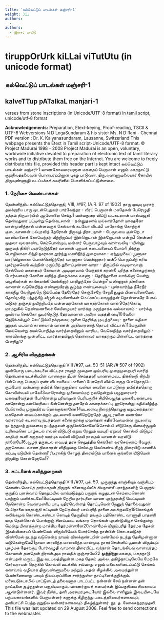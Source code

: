 ```yaml
---
title: 'கல்வெட்டுப் பாடல்கள் மஞ்சரி-1'
weight: 311
authors:
  - 
authors:
  - இசை; பாட்டு
---
```


# tiruppOrUrk kiLLai viTutUtu (in unicode format)



## கல்வெட்டுப் பாடல்கள் மஞ்சரி-1

## kalveTTup pATalkaL manjari-1
verses from stone inscriptions
(in Unicode/UTF-8 format)
In tamil script, unicode/utf-8 format

**Acknowledgements:**
Preparation, Etext-keying, Proof-reading, TSCII & UTF-8 Webversions
N D LogaSundaram & his sister Ms. N D Rani - Chennai
PDF version : Dr. K. Kalyanasundaram, Lausanne, Switzerland
This webpage presents the Etext in Tamil script-Unicode/UTF-8 format.
© Project Madurai 1998 - 2008
Project Madurai is an open, voluntary, worldwide initiative devoted to preparation of electronic text of tamil literary works and to distribute them free on the Internet.
You are welcome to freely distribute this file, provided this header part is kept intact
கல்வெட்டுப் பாடல்கள் மஞ்சரி-1
வாணகோவரையனான மகதைப் பெருமாள்
எனும் மகதநாட்டு குறுநிலத்தலைவன்
பொன்பரப்பினான் புகழ் பாடுவன.
திருஅண்ணாமலையார் கோயில் திருவுண்ணாழி
வடப்பக்கச் சுவரினில் பொளிக்கப்பட்டுள்ளவை.

### 1. நேரிசை வெண்பாக்கள்

தென்னிந்திய கல்வெட்டுத்தொகுதி, VIII, /#97, (A.R. 97 of 1902)
தாரு முடியு முரசுந் தமக்குரிய
பாரு முடன்பெறுவர் பார்வேந்தர - வீரப்
பெருமாள் மகதேசன் பேரெழுதி தத்தம்
திருமார்பில் ஆளோலை செய்து1 வன்மதுரை விட்டு வடகடலான் மால்வழுதி
தென்மதுரை பட்டின்று தென்கடலான் - நன்னுதலாய்
மல்லார்தோள் மாகதகோ மான்முனிந்தால் மன்னவருக்
கெல்லாங் கடலோ விடம்2 பாரோங்கு கொற்றக் குடைவாணன் பல்புரவித்
தேரோன் திருவுத் திராடநாள் - பேருவமை
குன்றெடா மாலியானைக் கோவேந்தர் வீற்றிருப்பர்
இன்றொடான் இன்றோடான் என்று3 தென்னர் முதலா வுலகாண்ட செம்பொன்முடி
மன்னர் பெருவாழ்வும் வாள்வலியு - மின்னு
முருவத் திகிரி யுயர்நெடுந்தேர் வாணன்
புருவக் கடைவளையப் போம்4 தீய்ந்து பொழிலாகா சிந்தி நகராகா
தூர்ந்து மணிநீர்த் துறையாகா - ஏந்துமுலைப்
பூணாகா மாரிவிழலாகா பொன்னெடுந்தேர்
வாணாகா வென்னாதார் மன்5 பொருப்பிற் கரிய புகர்முகவெங் கூற்றின்
மருப்பிற் துளைப்புண்ண வாரா - திருப்பில்
வடியுளவாஞ் செல்வேல் மகதையர் கோமான்
அடியுளவாம் வேந்தர்க் கரண்6 புரிந்த கனைகழற்காற் போர்வளவர் கோனை
வரிந்த திறைக்காசு வாணா - தெரிந்தானை
வாங்கினா யென்று வழுதியர்கள் தாங்கலங்கி
யேங்கினார் பாரிழந்தோ மென்று7 மண்ணான் திகரிகை வாணன் வடுகெறிந்த
எண்ணாயிரஞ் சூழ்ந்த எண்டிசையும் - புண்வார்ந்த
நீரேநீர் காகநிழ லேநிழல்நெ டும்பெய்த
தேரேதேர் செஞ்சேறே சேறு8சூழும் பிணவணைமேல் தோய்முகிற் பந்தற்கீழ்
வீழுங் கமுகினங்கள் மெய்காப்ப வாழுந்தன்
தொன்னகரே போல் வடுகர் துஞ்சத் துயிற்றியதே
மன்னவர்கோன் மாகதர்கோன் வாள்9தேர்கொடி மாமறுகில் தெண்மணலைச் சேயிழையார்
மார்க்கு மருந்தாக்க வல்லாவாம் - யார்க்கு
முயிராய செங்கோ லுயர்நெடுந் தேர்வாணன்
அயிரா வதத்தி னடி10வேளை நெடுங்கல்லும் வெட்டும்வீ ரக்குகையு
மூளை தெரிக்கு முடித்தலையு - நாளை
மதிவா ணுதல் மடவாய் காணலாம் வாணன்
அதிவாரணந் தொடர் விட்டால்11மேருவின் மேல்வென்று கயல்பொறித்த வார்த்தையினும்
வாரிபட வேலெறிந்த வார்த்தையிலும் - கார்விலங்கு
முன்னிட்ட வார்த்தையிலுந் தென்னவர் மாகதற்குப்
பின்னிட்ட வார்த்தை பொரிது12

### 2. ஆசிரிய விருத்தங்கள்

தென்னிந்திய கல்வெட்டுத்தொகுதி
VIII /#97, பக். 50-51 (AR /# 507 of 1902) முன்போரு படைக்கடலை விட்டரச ரானார்
மூலதன மும்பரியு முறைமுறைபரி வாரித்
தென்பகை யடக்கியபின் வாணகுல தீபன்
செய்ததனி யாண்மைவட திக்கிலறி கிற்பீர்
பின்பொரு பொருப்பரண் விடாமலைய மானைப்
போரெயி லில்பொருத போதொருபெ ரும்போர்
வன்பறை தவிர்த் தொருகுதிரை வலியா லவனை
வாட்டுறை தவிர்த்ததொரு கோலின்வலி யாலே13வாரொன்று முலையாய்மற் றவறென்றும்
பழுதுரையார் மகதைவேந்தன்
போரொன்று புரியாமுன் பெரியகுறிச்
சியிலெழுந்த புகையேகண்டாய்
காரொன்று கனலெரியை மின்னென்று
தளரேல் காரைக்காட்டி
லூரொன்று மதில்வீழ்ந்த பேரொலியு
முருமதிர்வ தொக்குங்காணே14மடலளவு நிறைந்தொழுகு மதுமலர்த்தாள்
மகதேசன் வையம்காக்கும்
அடலளவி லணிநெடுந்தேர் ஆயு_ரமனை
வணங்கா வரசராவர்
கடலளவு நடந்தவன் கணைகுரக்கு
மவன்தன் கதிர்வேல்மன்ன
ருடலளவு நடந்ததுமற் றுலகளவு
நடந்ததவன் ஒருசெங்கோலே15சொல்லி விடுசெரு மீனவர்சூழும்
உரிமைகொ டாழ்கடல்
எல்லி விடுபடு ஏறுவ ரேனும்
யமபுரி ஏறுவர்
கொல்லி விடுமுர காதிபர் கூளி
கருதலர் ஊர்புக
வல்லி விடுமயி ராவதம் வாணன்
வரவிடு நாளையே16ஆழந் தருகடல் வையத் தரசு
செலுத்திய செங்கோ லரசெல்லாம்
வேழந் தருகொடை வாண திவாகரன்
விதிமுறை செய்வது மெய்கண்டீ
ரீழந் திரையிடு மாணிக் கப்படி
யடுமின் தென்னரீ ரிடீராகிற்
சோழந் திரையிடும் யானைக் குங்களை
யிடுமென் றிருமிது சொன்னோமே17

### 3. கட்டளைக் கலித்துறைகள்

தென்னிந்திய கல்வெட்டுத்தொகுதி VIII /#97, பக். 50.
முருகுந்து காஞ்சியும் வஞ்சியும் கொண்டமொய்த் தார்மகதன்
திருகுங் கனைகழல்வீக் கியநாள்சீ பராந்தகனிற்
பெருகுங் குருதிப் புனல்வாய் தொறும்பில வாய்மடுத்துப்
பருகுங் கழுதுடன் செம்மைகொண் டாற்கும் பனிக்கடலே18மட்டியன் றேறிய தார்புனை வாண புரந்தரன்நீ
வெட்டியன் றேகொன்ற வெண்மணிப் பாடி யுதிரவெள்ளத்
தொட்டியென் றேனுந் தொலைவதுண் டேதொலை யாதபந்தி
கட்டியன் றேதெவ்வர் பாய்பரித் தானை கலக்குவதே19கொங்குங் கலிங்கமுங் கொண்டகண்டா கொடித் தேருதியர்
தங்கும் பதிகொண்ட வாணாதி பாதணி யாத தென்கொல்
பொங்குஞ் சினப்படை வங்கார தொங்கன் புரண்டுவிழச்
செங்குன்ற மென்று பிணக்குன்ற மாக்கிய தேர்மன்னனே20எண்மேல் மிகும்பரித் தேர்மக தேசன் இகல்விசையப்
பெண்மேல் விரும்பிவெம் போர்செய்த நாள்பின் கொடாவடுகர்
விண்மேல் நடந்து வடுகென்ற நாமம் விலக்குண்டபின்
மண்மேல் நடந்து தேசிமுன்னான வடுகென்றுமே21நாமா னரவிந்த மான்விந்த மான்முடி நாகர்சென்னிப்
பூமான் விரும்பும் புகழ்மக தேசற்குப் போர்வழுதி
வாமான திரையிட்ட வந்நாள் தொடங்கியவ் வானவர்தம்
கோமான் தனதென் றிரான்அம ராவதிக் குஞ்சரமே22
**முற்றிற்று**
மகதை, மகதநாடு என்பதன் மரூஉ. இது வடபுலத்திலுள்ள
மகத தேசம் அல்ல. தமிழ்நாட்டிலேயே மேற்கே சேர்வராயன்
தெற்கில் கொல்லி வடக்கில் சவ்வாது எனும் மலைகளிடைப்பட்டு
செங்கம் கணவாய் வழியாக திருவண்ணாமலை மற்றும் அதன்
கிழக்கில் அமைந்துள்ள பெண்ணையாறு பாயும் நிலப்பரப்பினை
சார்ந்துள்ள நாட்டினைக்குறிக்கும். மலைபடுகடாமில் பாட்டுடைத்
தலைவனாக பாடப்பட்ட நன்னன் சேய் நன்னன் தன் நாட்டினை
சூழ்ந்துள்ள பகுதியுமாகும். வாணர்குலத் தவைர்கள் இப்பகுதியை
சிலகாலம் ஆண்டுள்ளனர். இவர் நீண்ட தனி அரசமரபுடையோர்
இல்லை எனினும் இடையிடையே பற்பலகாலங்களில் பெருமன்னர்
களுக்கு கீழிருந்து படைத்தலைவர்களாகவும், தனியாட்சி பெற்ற
குறுநில மன்னர்களாகவும் திகழ்ந்துள்ளர்.
நூ. த. லோகசுந்தரமுதலி
This file was last updated on 29 August 2008.
Feel free to send corrections to the webmaster.